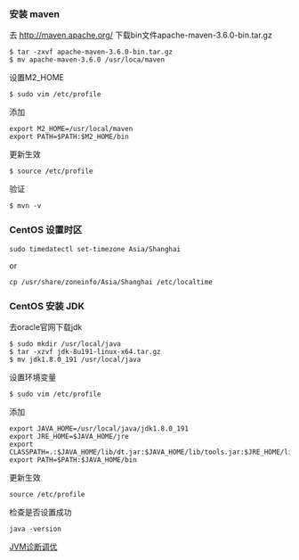 ### 安装 maven
去 http://maven.apache.org/ 下载bin文件apache-maven-3.6.0-bin.tar.gz
```
$ tar -zxvf apache-maven-3.6.0-bin.tar.gz
$ mv apache-maven-3.6.0 /usr/loca/maven
```
设置M2_HOME
```
$ sudo vim /etc/profile
```
添加
```
export M2_HOME=/usr/local/maven
export PATH=$PATH:$M2_HOME/bin
```
更新生效
```
$ source /etc/profile
```
验证
```
$ mvn -v
```

### CentOS 设置时区
```
sudo timedatectl set-timezone Asia/Shanghai
```
or
```
cp /usr/share/zoneinfo/Asia/Shanghai /etc/localtime
```

### CentOS 安装 JDK
去oracle官网下载jdk
```
$ sudo mkdir /usr/local/java
$ tar -xzvf jdk-8u191-linux-x64.tar.gz
$ mv jdk1.8.0_191 /usr/local/java
```
设置环境变量
```
$ sudo vim /etc/profile
```
添加
```
export JAVA_HOME=/usr/local/java/jdk1.8.0_191
export JRE_HOME=$JAVA_HOME/jre
export CLASSPATH=.:$JAVA_HOME/lib/dt.jar:$JAVA_HOME/lib/tools.jar:$JRE_HOME/lib
export PATH=$PATH:$JAVA_HOME/bin
```
更新生效
```
source /etc/profile
```
检查是否设置成功
```
java -version
```

[JVM诊断调优](http://www.rowkey.me/blog/2017/03/23/java-profile-cheatsheet/)

